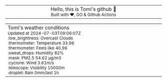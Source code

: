 
<div align="center">
<table>
<tbody>
<td align="center">
<img width="2000" height="0"><br>
Hello, this is Tomi's github 👋<br>
<sup>Built with ❤️, GO & Github Actions</sup><br>
<img width="2000" height="0">
</td>
</tbody>
</table>
</div>
<table>
<tbody>
<td align="left">
<img width="2000" height="0"><br>
Tomi's weather conditions<br>
<sup>Updated at 2024-07-03T09:06:07Z</sup><br>
<sup>:low_brightness: Overcast Clouds</sup><br>
<sup>:thermometer: Temperature 33.96 </sup><br>
<sup>:thermometer: Feels like 40.96</sup><br>
<sup>:sweat_drops: Humidity 82%</sup><br>
<sup>:mask: PM2.5 54.62 μg/m3</sup><br>
<sup>:cyclone: Wind 3.61m/s </sup><br>
<sup>:telescope: Visibility 10000m </sup><br>
<sup>:droplet: Rain 0mm/last 1h </sup><br>
<img width="2000" height="0">
</td>
<td align="left">
<img width="2000" height="0"><br>
<br>
<img width="2000" height="0">
</td>
</tbody>
</table>
</div>
    